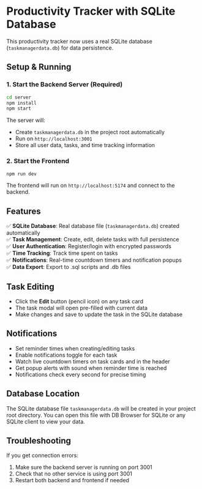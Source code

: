 # Productivity Tracker with SQLite Database

This productivity tracker now uses a real SQLite database (`taskmanagerdata.db`) for data persistence.

## Setup & Running

### 1. Start the Backend Server (Required)
```bash
cd server
npm install
npm start
```
The server will:
- Create `taskmanagerdata.db` in the project root automatically
- Run on `http://localhost:3001`
- Store all user data, tasks, and time tracking information

### 2. Start the Frontend
```bash
npm run dev
```
The frontend will run on `http://localhost:5174` and connect to the backend.

## Features

✅ **SQLite Database**: Real database file (`taskmanagerdata.db`) created automatically  
✅ **Task Management**: Create, edit, delete tasks with full persistence  
✅ **User Authentication**: Register/login with encrypted passwords  
✅ **Time Tracking**: Track time spent on tasks  
✅ **Notifications**: Real-time countdown timers and notification popups  
✅ **Data Export**: Export to .sql scripts and .db files  

## Task Editing

- Click the **Edit** button (pencil icon) on any task card
- The task modal will open pre-filled with current data  
- Make changes and save to update the task in the SQLite database

## Notifications

- Set reminder times when creating/editing tasks
- Enable notifications toggle for each task
- Watch live countdown timers on task cards and in the header
- Get popup alerts with sound when reminder time is reached
- Notifications check every second for precise timing

## Database Location

The SQLite database file `taskmanagerdata.db` will be created in your project root directory. You can open this file with DB Browser for SQLite or any SQLite client to view your data.

## Troubleshooting

If you get connection errors:
1. Make sure the backend server is running on port 3001
2. Check that no other service is using port 3001
3. Restart both backend and frontend if needed
